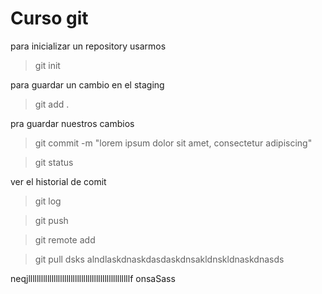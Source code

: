  
# Curso git 

 para inicializar
 un repository usarmos <br>
 > git init

 para guardar un cambio en el staging
 > git add .

pra guardar nuestros cambios
> git commit -m "lorem ipsum dolor sit amet, consectetur adipiscing"


> git status

ver el historial de comit
> git log

> git push

> git remote add 

> git pull
dsks alndlaskdnaskdasdaskdnsakldnskldnaskdnasds

neqjllllllllllllllllllllllllllllllllllllllllllllllllf onsaSass